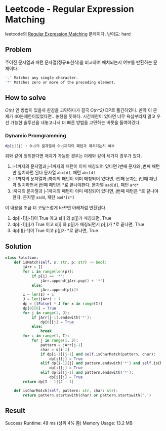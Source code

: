 # Leetcode - Regular Expression Matching
leetcode의 [Regular Expression Matching](https://leetcode.com/problems/regular-expression-matching) 문제이다.
난이도: hard

## Problem
주어진 문자열과 패턴 문자열(정규표현식)을 비교하여 매치되는지 여부를 반환하는 문제이다.

```sh
'.' Matches any single character.
'*' Matches zero or more of the preceding element.
```

## How to solve
*O(n)* 인 방법이 있을까 한참을 고민하다가 결국 *O(n^2)* DP로 풀긴하였다. 만약 이 문제가 40분제한이있었다면.. 놓쳤을 듯하다. 시간제한이 있다면 너무 욕심부리지 말고 우선 가능한 솔루션을 내놓고나서 더 빠른 방법을 고민하는 버릇을 들여야겠다.

### Dynamic Promgramming
```sh
dp[i][j] : 0~i의 문자열이 0~j까지의 패턴과 매치되는지 여부
```
위와 같이 정의한다면 매치가 가능한 경우는 아래와 같이 세가지 경우가 있다.

1. i-1까지의 문자열과 j-1까지의 패턴이 이미 매칭되어 있다면 i번째 문자와 j번째 패턴만 일치하면 된다
    문자열 `abc[d]`, 패턴 `abc[d]`
1. i-1까지의 문자열과 j까지의 패턴이 이미 매칭되어 있다면, i번째 문자는 j번째 패턴과 일치하면서 j번째 패턴은 *로 끝나야한다.
    문자열 `aad[d]`, 패턴 `a*d*`
1. i까지의 문자열과 j-1까지의 패턴이 이미 매칭되어 있다면, j번째 패턴은 *로 끝나야한다.
    문자열 `aadd`, 패턴 `aad*[c*]`

이 내용을 조금 더 코딩스럽게 바꾸면 아래처럼 변환된다.

1. dp[i-1][j-1]이 True 이고 s[i] 와 p[j]가 매칭되면, True
1. dp[i-1][j]가 True 이고 s[i] 와 p[j]가 매칭되면서 p[j]가 *로 끝나면, True
1. dp[i][j-1]이 True 이고 p[j]가 *로 끝나면, True

## Solution

```py
class Solution:
    def isMatch(self, s: str, p: str) -> bool:
        jArr = []
        for i in range(len(p)):
            if p[i] == '*':
                jArr.append(jArr.pop() + '*')
            else:
                jArr.append(p[i])
        I = len(s) + 1
        J = len(jArr) + 1
        dp = [[False] * J for x in range(I)]
        dp[0][0] = True
        for j in range(1, J):
            if jArr[j-1].endswith('*'):
                dp[0][j] = True
            else:
                break
        for i in range(1, I):
            for j in range(1, J):
                pattern = jArr[j-1]
                char = s[i-1]
                if dp[i-1][j-1] and self.isCharMatch(pattern, char):
                    dp[i][j] = True
                elif dp[i-1][j] and pattern.endswith('*') and self.isCharMatch(pattern, char):
                    dp[i][j] = True
                elif dp[i][j-1] and pattern.endswith('*'):
                    dp[i][j] = True
        return dp[I - 1][J - 1]

    def isCharMatch(self, pattern: str, char: str):
        return pattern.startswith(char) or pattern.startswith('.')
```

## Result
Success
Runtime: 48 ms (상위 4% 쯤)
Memory Usage: 13.2 MB